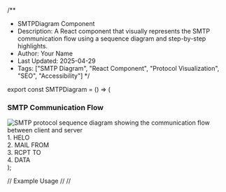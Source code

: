 /**
 * SMTPDiagram Component
 * Description: A React component that visually represents the SMTP communication flow using a sequence diagram and step-by-step highlights.
 * Author: Your Name
 * Last Updated: 2025-04-29
 * Tags: ["SMTP Diagram", "React Component", "Protocol Visualization", "SEO", "Accessibility"]
 */

export const SMTPDiagram = () => (
  <div className="bg-white p-6 rounded-lg shadow-sm">
    <h3 className="text-lg font-bold mb-4" aria-label="SMTP Communication Flow">
      SMTP Communication Flow
    </h3>
    <img
      src="/assets/images/smtp-flow.svg"
      alt="SMTP protocol sequence diagram showing the communication flow between client and server"
      className="w-full" />
    <div className="grid grid-cols-4 gap-4 mt-4 text-sm">
      <div
        className="text-center p-2 bg-blue-50 rounded"
        aria-label="Step 1: HELO - Initiate communication"
      >
        1. HELO
      </div>
      <div
        className="text-center p-2 bg-green-50 rounded"
        aria-label="Step 2: MAIL FROM - Specify sender"
      >
        2. MAIL FROM
      </div>
      <div
        className="text-center p-2 bg-yellow-50 rounded"
        aria-label="Step 3: RCPT TO - Specify recipient"
      >
        3. RCPT TO
      </div>
      <div
        className="text-center p-2 bg-purple-50 rounded"
        aria-label="Step 4: DATA - Send email content"
      >
        4. DATA
      </div>
    </div>
  </div>
);

// Example Usage
// <SMTPDiagram>
// </SMTPDiagram>



